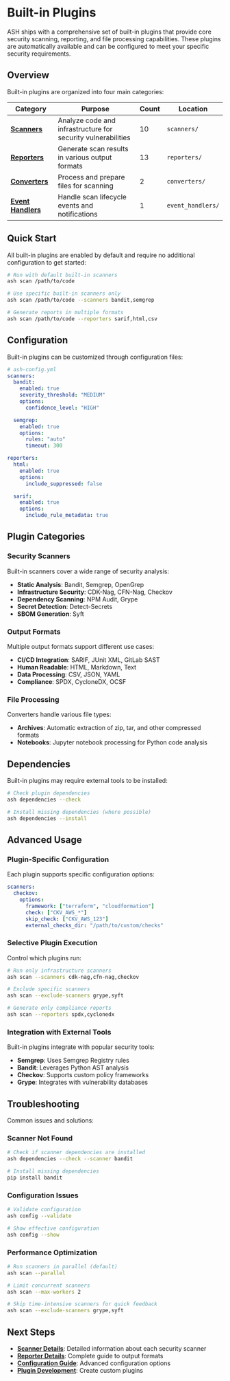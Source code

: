 # Built-in Plugins

ASH ships with a comprehensive set of built-in plugins that provide core security scanning, reporting, and file processing capabilities. These plugins are automatically available and can be configured to meet your specific security requirements.

## Overview

Built-in plugins are organized into four main categories:

| Category                                  | Purpose                                                      | Count | Location           |
|-------------------------------------------|--------------------------------------------------------------|-------|--------------------|
| **[Scanners](scanners.md)**               | Analyze code and infrastructure for security vulnerabilities | 10    | `scanners/`        |
| **[Reporters](reporters.md)**             | Generate scan results in various output formats              | 13    | `reporters/`       |
| **[Converters](converters.md)**           | Process and prepare files for scanning                       | 2     | `converters/`      |
| **[Event Handlers](event-handlers.md)** | Handle scan lifecycle events and notifications               | 1     | `event_handlers/` |

## Quick Start

All built-in plugins are enabled by default and require no additional configuration to get started:

```bash
# Run with default built-in scanners
ash scan /path/to/code

# Use specific built-in scanners only
ash scan /path/to/code --scanners bandit,semgrep

# Generate reports in multiple formats
ash scan /path/to/code --reporters sarif,html,csv
```

## Configuration

Built-in plugins can be customized through configuration files:

```yaml
# ash-config.yml
scanners:
  bandit:
    enabled: true
    severity_threshold: "MEDIUM"
    options:
      confidence_level: "HIGH"

  semgrep:
    enabled: true
    options:
      rules: "auto"
      timeout: 300

reporters:
  html:
    enabled: true
    options:
      include_suppressed: false

  sarif:
    enabled: true
    options:
      include_rule_metadata: true
```

## Plugin Categories

### Security Scanners

Built-in scanners cover a wide range of security analysis:

- **Static Analysis**: Bandit, Semgrep, OpenGrep
- **Infrastructure Security**: CDK-Nag, CFN-Nag, Checkov
- **Dependency Scanning**: NPM Audit, Grype
- **Secret Detection**: Detect-Secrets
- **SBOM Generation**: Syft

### Output Formats

Multiple output formats support different use cases:

- **CI/CD Integration**: SARIF, JUnit XML, GitLab SAST
- **Human Readable**: HTML, Markdown, Text
- **Data Processing**: CSV, JSON, YAML
- **Compliance**: SPDX, CycloneDX, OCSF

### File Processing

Converters handle various file types:

- **Archives**: Automatic extraction of zip, tar, and other compressed formats
- **Notebooks**: Jupyter notebook processing for Python code analysis

## Dependencies

Built-in plugins may require external tools to be installed:

```bash
# Check plugin dependencies
ash dependencies --check

# Install missing dependencies (where possible)
ash dependencies --install
```

## Advanced Usage

### Plugin-Specific Configuration

Each plugin supports specific configuration options:

```yaml
scanners:
  checkov:
    options:
      framework: ["terraform", "cloudformation"]
      check: ["CKV_AWS_*"]
      skip_check: ["CKV_AWS_123"]
      external_checks_dir: "/path/to/custom/checks"
```

### Selective Plugin Execution

Control which plugins run:

```bash
# Run only infrastructure scanners
ash scan --scanners cdk-nag,cfn-nag,checkov

# Exclude specific scanners
ash scan --exclude-scanners grype,syft

# Generate only compliance reports
ash scan --reporters spdx,cyclonedx
```

### Integration with External Tools

Built-in plugins integrate with popular security tools:

- **Semgrep**: Uses Semgrep Registry rules
- **Bandit**: Leverages Python AST analysis
- **Checkov**: Supports custom policy frameworks
- **Grype**: Integrates with vulnerability databases

## Troubleshooting

Common issues and solutions:

### Scanner Not Found
```bash
# Check if scanner dependencies are installed
ash dependencies --check --scanner bandit

# Install missing dependencies
pip install bandit
```

### Configuration Issues
```bash
# Validate configuration
ash config --validate

# Show effective configuration
ash config --show
```

### Performance Optimization
```bash
# Run scanners in parallel (default)
ash scan --parallel

# Limit concurrent scanners
ash scan --max-workers 2

# Skip time-intensive scanners for quick feedback
ash scan --exclude-scanners grype,syft
```

## Next Steps

- **[Scanner Details](scanners.md)**: Detailed information about each security scanner
- **[Reporter Details](reporters.md)**: Complete guide to output formats
- **[Configuration Guide](../../configuration-guide.md)**: Advanced configuration options
- **[Plugin Development](../development-guide.md)**: Create custom plugins
